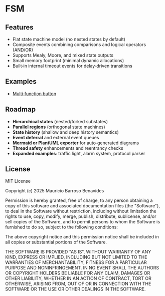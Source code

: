 # FSM

## Features

* Flat state machine model (no nested states by default)
* Composite events combining comparisons and logical operators (AND/OR)
* Supports Mealy, Moore, and mixed state outputs
* Small memory footprint (minimal dynamic allocations)
* Built‑in internal timeout events for delay‑driven transitions

## Examples

* [Multi‑function button](examples/multi_function_button/)

## Roadmap

* **Hierarchical states** (nested/forked substates)
* **Parallel regions** (orthogonal state machines)
* **State history** (shallow and deep history semantics)
* **Event deferral** and external event queues
* **Mermaid or PlantUML exporter** for auto‑generated diagrams
* **Thread safety** enhancements and reentrancy checks
* **Expanded examples**: traffic light, alarm system, protocol parser

## License

MIT License

Copyright (c) 2025 Mauricio Barroso Benavides

Permission is hereby granted, free of charge, to any person obtaining a copy
of this software and associated documentation files (the "Software"), to deal
in the Software without restriction, including without limitation the rights
to use, copy, modify, merge, publish, distribute, sublicense, and/or sell
copies of the Software, and to permit persons to whom the Software is
furnished to do so, subject to the following conditions:

The above copyright notice and this permission notice shall be included in
all copies or substantial portions of the Software.

THE SOFTWARE IS PROVIDED "AS IS", WITHOUT WARRANTY OF ANY KIND, EXPRESS OR
IMPLIED, INCLUDING BUT NOT LIMITED TO THE WARRANTIES OF MERCHANTABILITY,
FITNESS FOR A PARTICULAR PURPOSE AND NONINFRINGEMENT. IN NO EVENT SHALL THE
AUTHORS OR COPYRIGHT HOLDERS BE LIABLE FOR ANY CLAIM, DAMAGES OR OTHER
LIABILITY, WHETHER IN AN ACTION OF CONTRACT, TORT OR OTHERWISE, ARISING FROM,
OUT OF OR IN CONNECTION WITH THE SOFTWARE OR THE USE OR OTHER DEALINGS IN THE
SOFTWARE.

